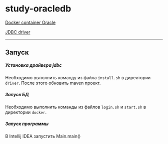 # study-oracledb


[Docker container Oracle](https://container-registry.oracle.com/pls/apex/f?p=113:4:9703738010549:::4:P4_REPOSITORY,AI_REPOSITORY,AI_REPOSITORY_NAME,P4_REPOSITORY_NAME,P4_EULA_ID,P4_BUSINESS_AREA_ID:8,8,Oracle%20Database%20Standard%20Edition%202,Oracle%20Database%20Standard%20Edition%202,1,0&cs=3L2p2-22t8ZW7VwclZxbUHnRT5oMb0khu_qnLjUJrQk2W4C1s0zGPgFTHstz_BrUdLZtv7wC1QtewTHM0SI5j9w)

[JDBC driver](https://www.oracle.com/database/technologies/appdev/jdbc-downloads.html)

----
## Запуск

##### Установка драйвера jdbc
Необходимо выполнить команду из файла
`install.sh` в директории `driver`.
После этого обновить maven проект.

##### Запуск БД
Необходимо выполнить команды из файлов
`login.sh` и `start.sh` в директории `docker`.

##### Запуск программы
В Intellij IDEA запустить Main.main()